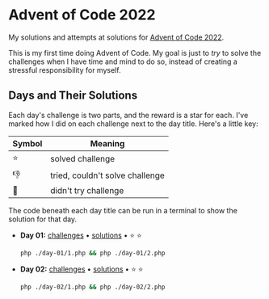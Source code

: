# Advent of Code 2022

My solutions and attempts at solutions for
[Advent of Code 2022](https://adventofcode.com/2022/).

This is my first time doing Advent of Code. My goal is just to _try_ to solve
the challenges when I have time and mind to do so, instead of creating a
stressful responsibility for myself.

## Days and Their Solutions

Each day's challenge is two parts, and the reward is a star for each. I've
marked how I did on each challenge next to the day title. Here's a little key:

| Symbol | Meaning                         |
| ------ | ------------------------------- |
| ⭐️     | solved challenge                |
| 👎     | tried, couldn't solve challenge |
| 🚫     | didn't try challenge            |

The code beneath each day title can be run in a terminal to show the solution
for that day.

- **Day 01:** [challenges](https://adventofcode.com/2022/day/1) • [solutions](./day-01/) • ⭐️ ⭐️

  ```sh
  php ./day-01/1.php && php ./day-01/2.php
  ```

- **Day 02:** [challenges](https://adventofcode.com/2022/day/2) • [solutions](./day-02/) • ⭐️ ⭐️

  ```sh
  php ./day-02/1.php && php ./day-02/2.php
  ```

